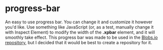 # progress-bar
An easy to use progress bar. You can change it and customize it however you'd like. Use something like JavaScript (or, as a test, manually change it with Inspect Element) to modify the width of the **.xpbar** element, and it will smoothly take effect. This progress bar was made to be used in the [Blobs.io repository](https://github.com/blobs-io/blobs.io), but I decided that it would be best to create a repository for it.